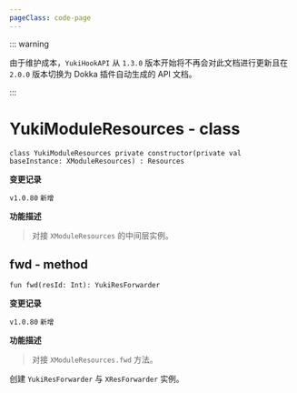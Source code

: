 ```yaml
---
pageClass: code-page
---
```


::: warning

由于维护成本，`YukiHookAPI` 从 `1.3.0` 版本开始将不再会对此文档进行更新且在 `2.0.0` 版本切换为 Dokka 插件自动生成的 API 文档。

:::

# YukiModuleResources <span class="symbol">- class</span>

```kotlin:no-line-numbers
class YukiModuleResources private constructor(private val baseInstance: XModuleResources) : Resources
```

**变更记录**

`v1.0.80` `新增`

**功能描述**

> 对接 `XModuleResources` 的中间层实例。

## fwd <span class="symbol">- method</span>

```kotlin:no-line-numbers
fun fwd(resId: Int): YukiResForwarder
```

**变更记录**

`v1.0.80` `新增`

**功能描述**

> 对接 `XModuleResources.fwd` 方法。

创建 `YukiResForwarder` 与 `XResForwarder` 实例。
